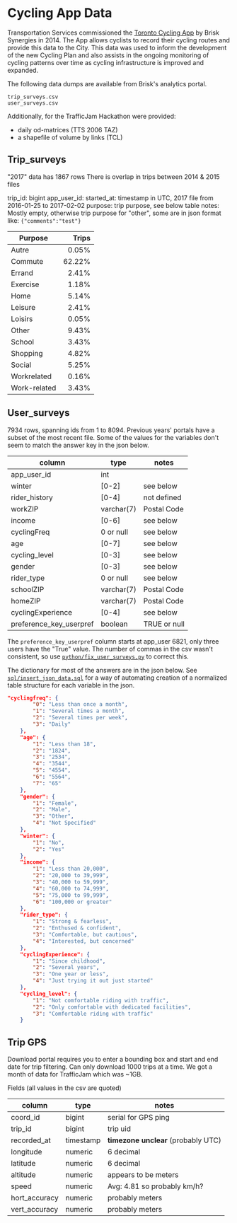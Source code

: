 # Cycling App Data

Transportation Services commissioned the [Toronto Cycling App](http://www1.toronto.ca/wps/portal/contentonly?vgnextoid=5c555cb1e7506410VgnVCM10000071d60f89RCRD&vgnextchannel=6f65970aa08c1410VgnVCM10000071d60f89RCRD&appInstanceName=default) by Brisk Synergies in 2014. The App allows cyclists to record their cycling routes and provide this data to the City. This data was used to inform the development of the new Cycling Plan and also assists in the ongoing monitoring of cycling patterns over time as cycling infrastructure is improved and expanded. 

The following data dumps are available from Brisk's analytics portal. 
```
trip_surveys.csv
user_surveys.csv

```

Additionally, for the TrafficJam Hackathon were provided:  
 - daily od-matrices (TTS 2006 TAZ)
 - a shapefile of volume by links (TCL)

## Trip_surveys
"2017" data has 1867 rows
There is overlap in trips between 2014 & 2015 files

trip_id: bigint
app_user_id: 
started_at: timestamp in UTC, 2017 file from 2016-01-25 to 2017-02-02
purpose: trip purpose, see below table
notes: Mostly empty, otherwise trip purpose for "other", some are in json format like: `{"comments":"test"}`

|Purpose|Trips|
|-------|----:|
|Autre|0.05%|
|Commute|62.22%|
|Errand|2.41%|
|Exercise|1.18%|
|Home|5.14%|
|Leisure|2.41%|
|Loisirs|0.05%|
|Other|9.43%|
|School|3.43%|
|Shopping|4.82%|
|Social|5.25%|
|Workrelated|0.16%|
|Work-related|3.43%|



## User_surveys
7934 rows, spanning ids from 1 to 8094. Previous years' portals have a subset of the most recent file. Some of the values for the variables don't seem to match the answer key in the json below.

|column| type| notes|
|------|-----|------|
|app_user_id|int| |
|winter| [0-2]| see below |
|rider_history| [0-4] | not defined |
|workZIP|varchar(7) |Postal Code|
|income|[0-6]| see below |
|cyclingFreq| 0 or null | see below |
|age|  [0-7]| see below |
|cycling_level| [0-3] |see below  |
|gender| [0-3] | see below |
|rider_type| 0 or null| see below |
|schoolZIP| varchar(7) |Postal Code|
|homeZIP| varchar(7) |Postal Code||
|cyclingExperience| [0-4]| see below |
|preference_key_userpref| boolean | TRUE or null |

The `preference_key_userpref` column starts at app_user 6821, only three users have the "True" value. The number of commas in the csv wasn't consistent, so use [`python/fix_user_surveys.py`](python/fix_user_surveys.py) to correct this.

The dictionary for most of the answers are in the json below. See [`sql/insert_json_data.sql`](sql/insert_json_data.sql) for a way of automating creation of a normalized table structure for each variable in the json.

```json
"cyclingfreq": {
        "0": "Less than once a month",
        "1": "Several times a month",
        "2": "Several times per week",
        "3": "Daily"
    },
    "age": {
        "1": "Less than 18",
        "2": "1824",
        "3": "2534",
        "4": "3544",
        "5": "4554",
        "6": "5564",
        "7": "65"
    },
    "gender": {
        "1": "Female",
        "2": "Male",
        "3": "Other",
        "4": "Not Specified"
    },
    "winter": {
        "1": "No",
        "2": "Yes"
    },
    "income": {
        "1": "Less than 20,000",
        "2": "20,000 to 39,999",
        "3": "40,000 to 59,999",
        "4": "60,000 to 74,999",
        "5": "75,000 to 99,999",
        "6": "100,000 or greater"
    },
    "rider_type": {
        "1": "Strong & fearless",
        "2": "Enthused & confident",
        "3": "Comfortable, but cautious",
        "4": "Interested, but concerned"
    },
    "cyclingExperience": {
        "1": "Since childhood",
        "2": "Several years",
        "3": "One year or less",
        "4": "Just trying it out just started"
    },
    "cycling_level": {
        "1": "Not comfortable riding with traffic",
        "2": "Only comfortable with dedicated facilities",
        "3": "Comfortable riding with traffic"
    }
```

## Trip GPS
Download portal requires you to enter a bounding box and start and end date for trip filtering. Can only download 1000 trips at a time. We got a month of data for TrafficJam which was ~1GB. 

Fields (all values in the csv are quoted)

|column| type| notes|
|------|-----|------|
|coord_id| bigint |serial for GPS ping |
|trip_id| bigint | trip uid |
|recorded_at| timestamp | **timezone unclear** (probably UTC) |
|longitude| numeric | 6 decimal | 
|latitude| numeric | 6 decimal |
|altitude| numeric | appears to be meters |
|speed| numeric | Avg: 4.81 so probably km/h?  |
|hort_accuracy| numeric | probably meters |
|vert_accuracy| numeric | probably meters |
